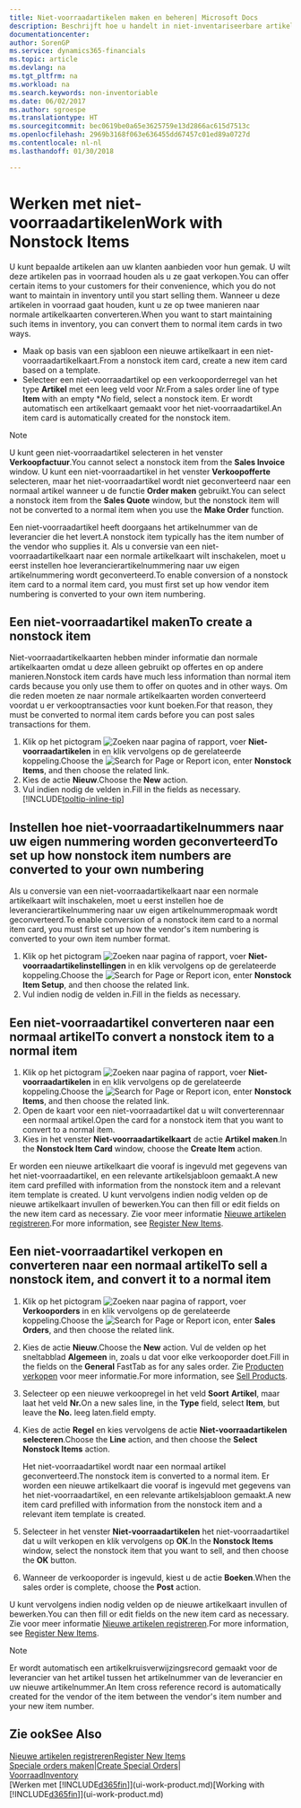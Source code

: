 ```yaml
---
title: Niet-voorraadartikelen maken en beheren| Microsoft Docs
description: Beschrijft hoe u handelt in niet-inventariseerbare artikelen of artikelen die niet in voorraad worden beheerd.
documentationcenter: 
author: SorenGP
ms.service: dynamics365-financials
ms.topic: article
ms.devlang: na
ms.tgt_pltfrm: na
ms.workload: na
ms.search.keywords: non-inventoriable
ms.date: 06/02/2017
ms.author: sgroespe
ms.translationtype: HT
ms.sourcegitcommit: bec0619be0a65e3625759e13d2866ac615d7513c
ms.openlocfilehash: 2969b3168f063e636455dd67457c01ed89a0727d
ms.contentlocale: nl-nl
ms.lasthandoff: 01/30/2018

---
```

# <a name="work-with-nonstock-items"></a><span data-ttu-id="51600-103">Werken met niet-voorraadartikelen</span><span class="sxs-lookup"><span data-stu-id="51600-103">Work with Nonstock Items</span></span>
<span data-ttu-id="51600-104">U kunt bepaalde artikelen aan uw klanten aanbieden voor hun gemak. U wilt deze artikelen pas in voorraad houden als u ze gaat verkopen.</span><span class="sxs-lookup"><span data-stu-id="51600-104">You can offer certain items to your customers for their convenience, which you do not want to maintain in inventory until you start selling them.</span></span> <span data-ttu-id="51600-105">Wanneer u deze artikelen in voorraad gaat houden, kunt u ze op twee manieren naar normale artikelkaarten converteren.</span><span class="sxs-lookup"><span data-stu-id="51600-105">When you want to start maintaining such items in inventory, you can convert them to normal item cards in two ways.</span></span>

* <span data-ttu-id="51600-106">Maak op basis van een sjabloon een nieuwe artikelkaart in een niet-voorraadartikelkaart.</span><span class="sxs-lookup"><span data-stu-id="51600-106">From a nonstock item card, create a new item card based on a template.</span></span>
* <span data-ttu-id="51600-107">Selecteer een niet-voorraadartikel op een verkooporderregel van het type **Artikel** met een leeg veld voor *Nr.*</span><span class="sxs-lookup"><span data-stu-id="51600-107">From a sales order line of type **Item** with an empty \**No* field, select a nonstock item.</span></span> <span data-ttu-id="51600-108">Er wordt automatisch een artikelkaart gemaakt voor het niet-voorraadartikel.</span><span class="sxs-lookup"><span data-stu-id="51600-108">An item card is automatically created for the nonstock item.</span></span>

> [!NOTE]  
>   <span data-ttu-id="51600-109">U kunt geen niet-voorraadartikel selecteren in het venster **Verkoopfactuur**.</span><span class="sxs-lookup"><span data-stu-id="51600-109">You cannot select a nonstock item from the **Sales Invoice** window.</span></span> <span data-ttu-id="51600-110">U kunt een niet-voorraadartikel in het venster **Verkoopofferte** selecteren, maar het niet-voorraadartikel wordt niet geconverteerd naar een normaal artikel wanneer u de functie **Order maken** gebruikt.</span><span class="sxs-lookup"><span data-stu-id="51600-110">You can select a nonstock item from the **Sales Quote** window, but the nonstock item will not be converted to a normal item when you use the **Make Order** function.</span></span>

<span data-ttu-id="51600-111">Een niet-voorraadartikel heeft doorgaans het artikelnummer van de leverancier die het levert.</span><span class="sxs-lookup"><span data-stu-id="51600-111">A nonstock item typically has the item number of the vendor who supplies it.</span></span> <span data-ttu-id="51600-112">Als u conversie van een niet-voorraadartikelkaart naar een normale artikelkaart wilt inschakelen, moet u eerst instellen hoe leverancierartikelnummering naar uw eigen artikelnummering wordt geconverteerd.</span><span class="sxs-lookup"><span data-stu-id="51600-112">To enable conversion of a nonstock item card to a normal item card, you must first set up how vendor item numbering is converted to your own item numbering.</span></span>   

## <a name="to-create-a-nonstock-item"></a><span data-ttu-id="51600-113">Een niet-voorraadartikel maken</span><span class="sxs-lookup"><span data-stu-id="51600-113">To create a nonstock item</span></span>
<span data-ttu-id="51600-114">Niet-voorraadartikelkaarten hebben minder informatie dan normale artikelkaarten omdat u deze alleen gebruikt op offertes en op andere manieren.</span><span class="sxs-lookup"><span data-stu-id="51600-114">Nonstock item cards have much less information than normal item cards because you only use them to offer on quotes and in other ways.</span></span> <span data-ttu-id="51600-115">Om die reden moeten ze naar normale artikelkaarten worden converteerd voordat u er verkooptransacties voor kunt boeken.</span><span class="sxs-lookup"><span data-stu-id="51600-115">For that reason, they must be converted to normal item cards before you can post sales transactions for them.</span></span>

1. <span data-ttu-id="51600-116">Klik op het pictogram ![Zoeken naar pagina of rapport](media/ui-search/search_small.png "pictogram Zoeken naar pagina of rapport"), voer **Niet-voorraadartikelen** in en klik vervolgens op de gerelateerde koppeling.</span><span class="sxs-lookup"><span data-stu-id="51600-116">Choose the ![Search for Page or Report](media/ui-search/search_small.png "Search for Page or Report icon") icon, enter **Nonstock Items**, and then choose the related link.</span></span>
2. <span data-ttu-id="51600-117">Kies de actie **Nieuw**.</span><span class="sxs-lookup"><span data-stu-id="51600-117">Choose the **New** action.</span></span>
3. <span data-ttu-id="51600-118">Vul indien nodig de velden in.</span><span class="sxs-lookup"><span data-stu-id="51600-118">Fill in the fields as necessary.</span></span> [!INCLUDE[tooltip-inline-tip](includes/tooltip-inline-tip_md.md)]

## <a name="to-set-up-how-nonstock-item-numbers-are-converted-to-your-own-numbering"></a><span data-ttu-id="51600-119">Instellen hoe niet-voorraadartikelnummers naar uw eigen nummering worden geconverteerd</span><span class="sxs-lookup"><span data-stu-id="51600-119">To set up how nonstock item numbers are converted to your own numbering</span></span>
<span data-ttu-id="51600-120">Als u conversie van een niet-voorraadartikelkaart naar een normale artikelkaart wilt inschakelen, moet u eerst instellen hoe de leverancierartikelnummering naar uw eigen artikelnummeropmaak wordt geconverteerd.</span><span class="sxs-lookup"><span data-stu-id="51600-120">To enable conversion of a nonstock item card to a normal item card, you must first set up how the vendor's item numbering is converted to your own item number format.</span></span>

1. <span data-ttu-id="51600-121">Klik op het pictogram ![Zoeken naar pagina of rapport](media/ui-search/search_small.png "pictogram Zoeken naar pagina of rapport"), voer **Niet-voorraadartikelinstellingen** in en klik vervolgens op de gerelateerde koppeling.</span><span class="sxs-lookup"><span data-stu-id="51600-121">Choose the ![Search for Page or Report](media/ui-search/search_small.png "Search for Page or Report icon") icon, enter **Nonstock Item Setup**, and then choose the related link.</span></span>
2. <span data-ttu-id="51600-122">Vul indien nodig de velden in.</span><span class="sxs-lookup"><span data-stu-id="51600-122">Fill in the fields as necessary.</span></span>

## <a name="to-convert-a-nonstock-item-to-a-normal-item"></a><span data-ttu-id="51600-123">Een niet-voorraadartikel converteren naar een normaal artikel</span><span class="sxs-lookup"><span data-stu-id="51600-123">To convert a nonstock item to a normal item</span></span>
1. <span data-ttu-id="51600-124">Klik op het pictogram ![Zoeken naar pagina of rapport](media/ui-search/search_small.png "pictogram Zoeken naar pagina of rapport"), voer **Niet-voorraadartikelen** in en klik vervolgens op de gerelateerde koppeling.</span><span class="sxs-lookup"><span data-stu-id="51600-124">Choose the ![Search for Page or Report](media/ui-search/search_small.png "Search for Page or Report icon") icon, enter **Nonstock Items**, and then choose the related link.</span></span>
2. <span data-ttu-id="51600-125">Open de kaart voor een niet-voorraadartikel dat u wilt converterennaar een normaal artikel.</span><span class="sxs-lookup"><span data-stu-id="51600-125">Open the card for a nonstock item that you want to convert to a normal item.</span></span>
3. <span data-ttu-id="51600-126">Kies in het venster **Niet-voorraadartikelkaart** de actie **Artikel maken**.</span><span class="sxs-lookup"><span data-stu-id="51600-126">In the **Nonstock Item Card** window, choose the **Create Item** action.</span></span>

<span data-ttu-id="51600-127">Er worden een nieuwe artikelkaart die vooraf is ingevuld met gegevens van het niet-voorraadartikel, en een relevante artikelsjabloon gemaakt.</span><span class="sxs-lookup"><span data-stu-id="51600-127">A new item card prefilled with information from the nonstock item and a relevant item template is created.</span></span> <span data-ttu-id="51600-128">U kunt vervolgens indien nodig velden op de nieuwe artikelkaart invullen of bewerken.</span><span class="sxs-lookup"><span data-stu-id="51600-128">You can then fill or edit fields on the new item card as necessary.</span></span> <span data-ttu-id="51600-129">Zie voor meer informatie [Nieuwe artikelen registreren](inventory-how-register-new-items.md).</span><span class="sxs-lookup"><span data-stu-id="51600-129">For more information, see [Register New Items](inventory-how-register-new-items.md).</span></span>

## <a name="to-sell-a-nonstock-item-and-convert-it-to-a-normal-item"></a><span data-ttu-id="51600-130">Een niet-voorraadartikel verkopen en converteren naar een normaal artikel</span><span class="sxs-lookup"><span data-stu-id="51600-130">To sell a nonstock item, and convert it to a normal item</span></span>
1. <span data-ttu-id="51600-131">Klik op het pictogram ![Zoeken naar pagina of rapport](media/ui-search/search_small.png "pictogram Zoeken naar pagina of rapport"), voer **Verkooporders** in en klik vervolgens op de gerelateerde koppeling.</span><span class="sxs-lookup"><span data-stu-id="51600-131">Choose the ![Search for Page or Report](media/ui-search/search_small.png "Search for Page or Report icon") icon, enter **Sales Orders**, and then choose the related link.</span></span>
2. <span data-ttu-id="51600-132">Kies de actie **Nieuw**.</span><span class="sxs-lookup"><span data-stu-id="51600-132">Choose the **New** action.</span></span> <span data-ttu-id="51600-133">Vul de velden op het sneltabblad **Algemeen** in, zoals u dat voor elke verkooporder doet.</span><span class="sxs-lookup"><span data-stu-id="51600-133">Fill in the fields on the **General** FastTab as for any sales order.</span></span> <span data-ttu-id="51600-134">Zie [Producten verkopen](sales-how-sell-products.md) voor meer informatie.</span><span class="sxs-lookup"><span data-stu-id="51600-134">For more information, see [Sell Products](sales-how-sell-products.md).</span></span>
3. <span data-ttu-id="51600-135">Selecteer op een nieuwe verkoopregel in het veld **Soort** **Artikel**, maar laat het veld **Nr.**</span><span class="sxs-lookup"><span data-stu-id="51600-135">On a new sales line, in the **Type** field, select **Item**, but leave the **No.**</span></span> <span data-ttu-id="51600-136">leeg laten.</span><span class="sxs-lookup"><span data-stu-id="51600-136">field empty.</span></span>
4. <span data-ttu-id="51600-137">Kies de actie **Regel** en kies vervolgens de actie **Niet-voorraadartikelen selecteren**.</span><span class="sxs-lookup"><span data-stu-id="51600-137">Choose the **Line** action, and then choose the **Select Nonstock Items** action.</span></span>

    <span data-ttu-id="51600-138">Het niet-voorraadartikel wordt naar een normaal artikel geconverteerd.</span><span class="sxs-lookup"><span data-stu-id="51600-138">The nonstock item is converted to a normal item.</span></span> <span data-ttu-id="51600-139">Er worden een nieuwe artikelkaart die vooraf is ingevuld met gegevens van het niet-voorraadartikel, en een relevante artikelsjabloon gemaakt.</span><span class="sxs-lookup"><span data-stu-id="51600-139">A new item card prefilled with information from the nonstock item and a relevant item template is created.</span></span>
5. <span data-ttu-id="51600-140">Selecteer in het venster **Niet-voorraadartikelen** het niet-voorraadartikel dat u wilt verkopen en klik vervolgens op **OK**.</span><span class="sxs-lookup"><span data-stu-id="51600-140">In the **Nonstock Items** window, select the nonstock item that you want to sell, and then choose the **OK** button.</span></span>
6. <span data-ttu-id="51600-141">Wanneer de verkooporder is ingevuld, kiest u de actie **Boeken**.</span><span class="sxs-lookup"><span data-stu-id="51600-141">When the sales order is complete, choose the **Post** action.</span></span>

<span data-ttu-id="51600-142">U kunt vervolgens indien nodig velden op de nieuwe artikelkaart invullen of bewerken.</span><span class="sxs-lookup"><span data-stu-id="51600-142">You can then fill or edit fields on the new item card as necessary.</span></span> <span data-ttu-id="51600-143">Zie voor meer informatie [Nieuwe artikelen registreren](inventory-how-register-new-items.md).</span><span class="sxs-lookup"><span data-stu-id="51600-143">For more information, see [Register New Items](inventory-how-register-new-items.md).</span></span>

> [!NOTE]  
>   <span data-ttu-id="51600-144">Er wordt automatisch een artikelkruisverwijzingsrecord gemaakt voor de leverancier van het artikel tussen het artikelnummer van de leverancier en uw nieuwe artikelnummer.</span><span class="sxs-lookup"><span data-stu-id="51600-144">An Item cross reference record is automatically created for the vendor of the item between the vendor's item number and your new item number.</span></span>

## <a name="see-also"></a><span data-ttu-id="51600-145">Zie ook</span><span class="sxs-lookup"><span data-stu-id="51600-145">See Also</span></span>
[<span data-ttu-id="51600-146">Nieuwe artikelen registreren</span><span class="sxs-lookup"><span data-stu-id="51600-146">Register New Items</span></span>](inventory-how-register-new-items.md)  
<span data-ttu-id="51600-147">[Speciale orders maken](sales-how-to-create-special-orders.md)|</span><span class="sxs-lookup"><span data-stu-id="51600-147">[Create Special Orders](sales-how-to-create-special-orders.md)|</span></span>  
[<span data-ttu-id="51600-148">Voorraad</span><span class="sxs-lookup"><span data-stu-id="51600-148">Inventory</span></span>](inventory-manage-inventory.md)  
<span data-ttu-id="51600-149">[Werken met [!INCLUDE[d365fin](includes/d365fin_md.md)]](ui-work-product.md)</span><span class="sxs-lookup"><span data-stu-id="51600-149">[Working with [!INCLUDE[d365fin](includes/d365fin_md.md)]](ui-work-product.md)</span></span>

